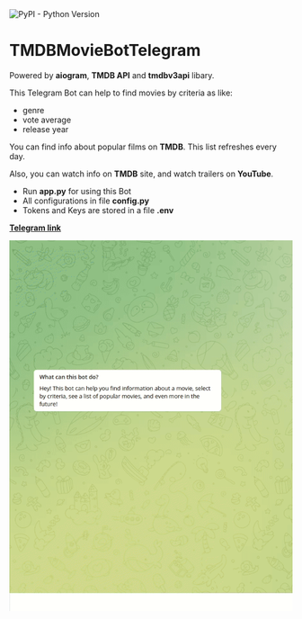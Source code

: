 <img alt="PyPI - Python Version" src="https://img.shields.io/pypi/pyversions/31?style=plastic">

# TMDBMovieBotTelegram
Powered by **aiogram**, **TMDB API** and **tmdbv3api** libary.

This Telegram Bot can help to find movies by criteria as like: 
- genre
- vote average
- release year

You can find info about popular films on **TMDB**. This list refreshes every day.

Also, you can watch info on **TMDB** site, and watch trailers on **YouTube**.



- Run **app.py** for using this Bot 
- All configurations in file **config.py**
- Tokens and Keys are stored in a file **.env**

**[Telegram link](https://t.me/IFITWILLWORKILEAVETHISNAMEOFBOT)**

![preview](preview.gif)
